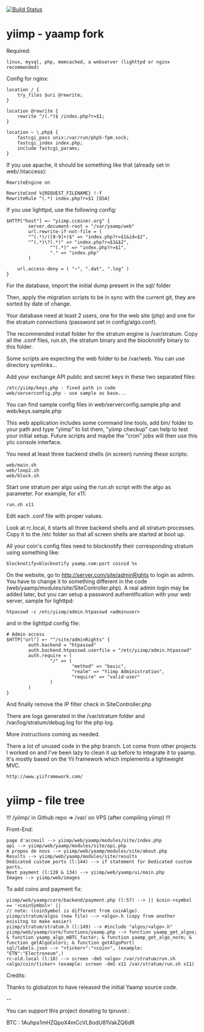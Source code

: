 [![Build Status](https://travis-ci.org/tpruvot/yiimp.svg?branch=next)](https://travis-ci.org/tpruvot/yiimp)

# yiimp - yaamp fork

Required:

	linux, mysql, php, memcached, a webserver (lighttpd or nginx recommended)


Config for nginx:

	location / {
		try_files $uri @rewrite;
	}

	location @rewrite {
		rewrite ^/(.*)$ /index.php?r=$1;
	}

	location ~ \.php$ {
		fastcgi_pass unix:/var/run/php5-fpm.sock;
		fastcgi_index index.php;
		include fastcgi_params;
	}


If you use apache, it should be something like that (already set in web/.htaccess):

	RewriteEngine on

	RewriteCond %{REQUEST_FILENAME} !-f
	RewriteRule ^(.*) index.php?r=$1 [QSA]


If you use lighttpd, use the following config:

	$HTTP["host"] =~ "yiimp.ccminer.org" {
	        server.document-root = "/var/yaamp/web"
	        url.rewrite-if-not-file = (
			"^(.*)/([0-9]+)$" => "index.php?r=$1&id=$2",
			"^(.*)\?(.*)" => "index.php?r=$1&$2",
	                "^(.*)" => "index.php?r=$1",
	                "." => "index.php"
	        )

		url.access-deny = ( "~", ".dat", ".log" )
	}


For the database, import the initial dump present in the sql/ folder

Then, apply the migration scripts to be in sync with the current git, they are sorted by date of change.

Your database need at least 2 users, one for the web site (php) and one for the stratum connections (password set in config/algo.conf).



The recommended install folder for the stratum engine is /var/stratum. Copy all the .conf files, run.sh, the stratum binary and the blocknotify binary to this folder. 

Some scripts are expecting the web folder to be /var/web. You can use directory symlinks...


Add your exchange API public and secret keys in these two separated files:

	/etc/yiimp/keys.php - fixed path in code
	web/serverconfig.php - use sample as base...

You can find sample config files in web/serverconfig.sample.php and web/keys.sample.php

This web application includes some command line tools, add bin/ folder to your path and type "yiimp" to list them, "yiimp checkup" can help to test your initial setup.
Future scripts and maybe the "cron" jobs will then use this yiic console interface.

You need at least three backend shells (in screen) running these scripts:

	web/main.sh
	web/loop2.sh
	web/block.sh

Start one stratum per algo using the run.sh script with the algo as parameter. For example, for x11:

	run.sh x11

Edit each .conf file with proper values.

Look at rc.local, it starts all three backend shells and all stratum processes. Copy it to the /etc folder so that all screen shells are started at boot up.

All your coin's config files need to blocknotify their corresponding stratum using something like:

	blocknotify=blocknotify yaamp.com:port coinid %s

On the website, go to http://server.com/site/adminRights to login as admin. You have to change it to something different in the code (web/yaamp/modules/site/SiteController.php). A real admin login may be added later, but you can setup a password authentification with your web server, sample for lighttpd:

	htpasswd -c /etc/yiimp/admin.htpasswd <adminuser>

and in the lighttpd config file:

	# Admin access
	$HTTP["url"] =~ "^/site/adminRights" {
	        auth.backend = "htpasswd"
	        auth.backend.htpasswd.userfile = "/etc/yiimp/admin.htpasswd"
	        auth.require = (
	                "/" => (
	                        "method" => "basic",
	                        "realm" => "Yiimp Administration",
	                        "require" => "valid-user"
	                )
	        )
	}

And finally remove the IP filter check in SiteController.php



There are logs generated in the /var/stratum folder and /var/log/stratum/debug.log for the php log.

More instructions coming as needed.


There a lot of unused code in the php branch. Lot come from other projects I worked on and I've been lazy to clean it up before to integrate it to yaamp. It's mostly based on the Yii framework which implements a lightweight MVC.

	http://www.yiiframework.com/


# yiimp - file tree

!!! /yiimp/ in Github repo => /var/ on VPS (after compiling yiimp) !!!

Front-End:

	page d'acceuil --> yiimp/web/yaamp/modules/site/index.php
	api --> yiimp/web/yaamp/modules/site/api.php
	A propos de nous --> yiimp/web/yaamp/modules/site/about.php
	Results --> yiimp/web/yaamp/modules/site/results
	Dedicated custom ports (l:144) --> if statement for Dedicated custom ports.
	Next payment (l:128 & 134) --> yiimp/web/yaamp/ui/main.php
	Images --> yiimp/web/images

To add coins and payment fix:

	yiimp/web/yaamp/core/backend/payment.php (l:57) --> || $coin->symbol == '<coinSymbol>' ||
	// note: (coinSymbol is different from coinAlgo).
	yiimp/stratum/algos (new file) --> <algo>.h (copy from another exisitng to make easier)
	yiimp/stratum/stratum.h (l:149) --> #include "algos/<algo>.h"
	yiimp/web/yaamp/core/functions/yaamp.php --> function yaamp_get_algos; & function yaamp_algo_mBTC_factor; & function yaamp_get_algo_norm; & function getAlgoColors; & function getAlgoPort)
	sql/labels.json --> "<ticker>":"<coin>", (example: "ETN":"Electroneum",)
	rc-old.local (l:18) --> screen -dmS <algo> /var/stratum/run.sh <algo/coin/ticker> (example: screen -dmS x11 /var/stratum/run.sh x11)


Credits:

Thanks to globalzon to have released the initial Yaamp source code.

--

You can support this project donating to tpruvot :

BTC : 1Auhps1mHZQpoX4mCcVL8odU81VakZQ6dR

